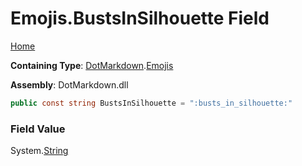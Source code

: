 # Emojis\.BustsInSilhouette Field

[Home](../../../README.md)

**Containing Type**: [DotMarkdown](../../README.md)\.[Emojis](../README.md)

**Assembly**: DotMarkdown\.dll

```csharp
public const string BustsInSilhouette = ":busts_in_silhouette:"
```

### Field Value

System\.[String](https://docs.microsoft.com/en-us/dotnet/api/system.string)